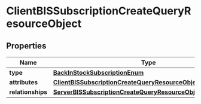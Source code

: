 
# ClientBISSubscriptionCreateQueryResourceObject

## Properties
| Name | Type | Description | Notes |
| ------------ | ------------- | ------------- | ------------- |
| **type** | [**BackInStockSubscriptionEnum**](BackInStockSubscriptionEnum.md) |  |  |
| **attributes** | [**ClientBISSubscriptionCreateQueryResourceObjectAttributes**](ClientBISSubscriptionCreateQueryResourceObjectAttributes.md) |  |  |
| **relationships** | [**ServerBISSubscriptionCreateQueryResourceObjectRelationships**](ServerBISSubscriptionCreateQueryResourceObjectRelationships.md) |  |  [optional] |



